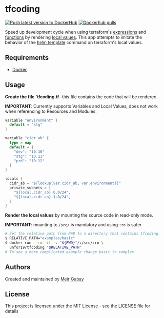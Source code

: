 # tfcoding

[![Push latest version to DockerHub](https://github.com/unfor19/tfcoding/actions/workflows/docker-latest.yml/badge.svg)](https://github.com/unfor19/tfcoding/actions/workflows/docker-latest.yml) [![Dockerhub pulls](https://img.shields.io/docker/pulls/unfor19/tfcoding)](https://hub.docker.com/r/unfor19/tfcoding)

Speed up development cycle when using terraform's [expressions](https://www.terraform.io/docs/language/expressions/index.html) and [functions](https://www.terraform.io/docs/language/functions/index.html) by rendering [local values](https://www.terraform.io/docs/language/values/locals.html). This app attempts to imitate the behavior of the [helm template](https://helm.sh/docs/helm/helm_template/) command on terraform's local values.

## Requirements

- [Docker](https://docs.docker.com/get-docker/)

## Usage

**Create the file `tfcoding.tf**- this file contains the code that will be rendered.

**IMPORTANT**: Currently supports Variables and Local Values, does not work when referencing to Resources and Modules.

```go
variable "environment" {
  default = "stg"
}

variable "cidr_ab" {
  type = map
  default = {
    "dev": "10.10"
    "stg": "10.11"
    "prd": "10.12"
  }
}

locals {
  cidr_ab = "${lookup(var.cidr_ab, var.environment)}"
  private_subnets = [
    "${local.cidr_ab}.0.0/24",
    "${local.cidr_ab}.1.0/24",
  ]
}
```

**Render the local values** by mounting the source code in read-only mode.

**IMPORTANT**: mounting to `/src/` is mandatory and using `:ro` is safer

```bash
# Set the relative path from PWD to a directory that contains tfcoding.tf
$ RELATIVE_PATH="examples/basic"
$ docker run --rm -it -v "${PWD}"/:/src/:ro \
  unfor19/tfcoding "$RELATIVE_PATH"
# To see a more complicated example change basic to complex
```

## Authors

Created and maintained by [Meir Gabay](https://github.com/unfor19)

## License

This project is licensed under the MIT License - see the [LICENSE](https://github.com/unfor19/tfcoding/blob/master/LICENSE) file for details
